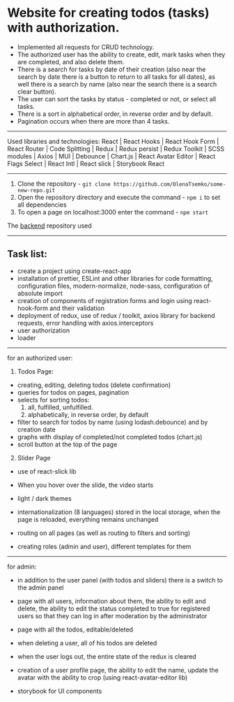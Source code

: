 # Website for creating todos (tasks) with authorization.

- Implemented all requests for CRUD technology.
- The authorized user has the ability to create, edit, mark tasks when they are
  completed, and also delete them.
- There is a search for tasks by date of their creation (also near the search by
  date there is a button to return to all tasks for all dates), as well there is
  a search by name (also near the search there is a search clear button).
- The user can sort the tasks by status - completed or not, or select all tasks.
- There is a sort in alphabetical order, in reverse order and by default.
- Pagination occurs when there are more than 4 tasks.

---

Used libraries and technologies: React | React Hooks | React Hook Form | React
Router | Code Splitting | Redux | Redux persist | Redux Toolkit | SCSS modules |
Axios | MUI | Debounce | Chart.js | React Avatar Editor | React Flags Select |
React Intl | React slick | Storybook React

---

1. Clone the repository -
   `git clone https://github.com/OlenaTsemko/some-new-repo.git`
2. Open the repository directory and execute the command - `npm i` to set all
   dependencies
3. To open a page on localhost:3000 enter the command - `npm start`

The [backend](https://github.com/OlenaTsemko/todo-rest-api) repository used

---

## Task list:

- create a project using create-react-app
- installation of prettier, ESLint and other libraries for code formatting,
  configuration files, modern-normalize, node-sass, configuration of absolute
  import
- creation of components of registration forms and login using react-hook-form
  and their validation
- deployment of redux, use of redux / toolkit, axios library for backend
  requests, error handling with axios.interceptors
- user authorization
- loader

---

for an authorized user:

1. Todos Page:

- creating, editing, deleting todos (delete confirmation)
- queries for todos on pages, pagination
- selects for sorting todos:
  1.  all, fulfilled, unfulfilled.
  2.  alphabetically, in reverse order, by default
- filter to search for todos by name (using lodash.debounce) and by creation
  date
- graphs with display of completed/not completed todos (chart.js)
- scroll button at the top of the page

2. Slider Page

- use of react-slick lib
- When you hover over the slide, the video starts

- light / dark themes
- internationalization (8 languages) stored in the local storage, when the page
  is reloaded, everything remains unchanged

- routing on all pages (as well as routing to filters and sorting)
- creating roles (admin and user), different templates for them

---

for admin:

- in addition to the user panel (with todos and sliders) there is a switch to
  the admin panel
- page with all users, information about them, the ability to edit and delete,
  the ability to edit the status completed to true for registered users so that
  they can log in after moderation by the administrator
- page with all the todos, editable/deleted

- when deleting a user, all of his todos are deleted
- when the user logs out, the entire state of the redux is cleared

- creation of a user profile page, the ability to edit the name, update the
  avatar with the ability to crop (using react-avatar-editor lib)
- storybook for UI components
